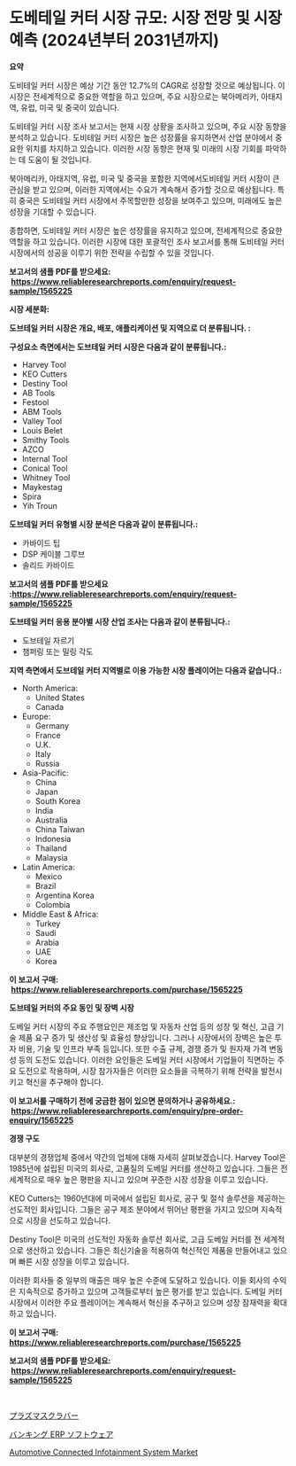 <p><h1>도베테일 커터 시장 규모: 시장 전망 및 시장 예측 (2024년부터 2031년까지)</h1></p><p><strong>요약</strong></p>
<p><p>도비테일 커터 시장은 예상 기간 동안 12.7%의 CAGR로 성장할 것으로 예상됩니다. 이 시장은 전세계적으로 중요한 역할을 하고 있으며, 주요 시장으로는 북아메리카, 아태지역, 유럽, 미국 및 중국이 있습니다.</p><p>도비테일 커터 시장 조사 보고서는 현재 시장 상황을 조사하고 있으며, 주요 시장 동향을 분석하고 있습니다. 도비테일 커터 시장은 높은 성장률을 유지하면서 산업 분야에서 중요한 위치를 차지하고 있습니다. 이러한 시장 동향은 현재 및 미래의 시장 기회를 파악하는 데 도움이 될 것입니다.</p><p>북아메리카, 아태지역, 유럽, 미국 및 중국을 포함한 지역에서도비테일 커터 시장이 큰 관심을 받고 있으며, 이러한 지역에서는 수요가 계속해서 증가할 것으로 예상됩니다. 특히 중국은 도비테일 커터 시장에서 주목할만한 성장을 보여주고 있으며, 미래에도 높은 성장을 기대할 수 있습니다.</p><p>종합하면, 도비테일 커터 시장은 높은 성장률을 유지하고 있으며, 전세계적으로 중요한 역할을 하고 있습니다. 이러한 시장에 대한 포괄적인 조사 보고서를 통해 도비테일 커터 시장에서의 성공을 이루기 위한 전략을 수립할 수 있을 것입니다.</p></p>
<p><strong>보고서의 샘플 PDF를 받으세요: &nbsp;<a href="https://www.reliableresearchreports.com/enquiry/request-sample/1565225">https://www.reliableresearchreports.com/enquiry/request-sample/1565225</a></strong></p>
<p><strong>시장 세분화:</strong></p>
<p><strong> 도브테일 커터 시장은 개요, 배포, 애플리케이션 및 지역으로 더 분류됩니다. :</strong></p>
<p><strong>구성요소 측면에서는 도브테일 커터 시장은 다음과 같이 분류됩니다.:</strong></p>
<p><ul><li>Harvey Tool</li><li>KEO Cutters</li><li>Destiny Tool</li><li>AB Tools</li><li>Festool</li><li>ABM Tools</li><li>Valley Tool</li><li>Louis Belet</li><li>Smithy Tools</li><li>AZCO</li><li>Internal Tool</li><li>Conical Tool</li><li>Whitney Tool</li><li>Maykestag</li><li>Spira</li><li>Yih Troun</li></ul></p>
<p><strong> 도브테일 커터 유형별 시장 분석은 다음과 같이 분류됩니다.:</strong></p>
<p><ul><li>카바이드 팁</li><li>DSP 케이블 그루브</li><li>솔리드 카바이드</li></ul></p>
<p><strong>보고서의 샘플 PDF를 받으세요 :<a href="https://www.reliableresearchreports.com/enquiry/request-sample/1565225">https://www.reliableresearchreports.com/enquiry/request-sample/1565225</a></strong></p>
<p><strong> 도브테일 커터 응용 분야별 시장 산업 조사는 다음과 같이 분류됩니다.:</strong></p>
<p><ul><li>도브테일 자르기</li><li>챔퍼링 또는 밀링 각도</li></ul></p>
<p><strong>지역 측면에서 도브테일 커터 지역별로 이용 가능한 시장 플레이어는 다음과 같습니다.:</strong></p>
<p><ul>
    <li>
        North America:
        <ul>
            <li>United States</li>
            <li>Canada</li>
        </ul>
    </li>
    <li>
        Europe:
        <ul>
            <li>Germany</li>
            <li>France</li>
            <li>U.K.</li>
            <li>Italy</li>
            <li>Russia</li>
        </ul>
    </li>
    <li>
        Asia-Pacific:
        <ul>
            <li>China</li>
            <li>Japan</li>
            <li>South Korea</li>
            <li>India</li>
            <li>Australia</li>
            <li>China Taiwan</li>
            <li>Indonesia</li>
            <li>Thailand</li>
            <li>Malaysia</li>
        </ul>
    </li>
    <li>
        Latin America:
        <ul>
            <li>Mexico</li>
            <li>Brazil</li>
            <li>Argentina Korea</li>
            <li>Colombia</li>
        </ul>
    </li>
    <li>
        Middle East & Africa:
        <ul>
            <li>Turkey</li>
            <li>Saudi</li>
            <li>Arabia</li>
            <li>UAE</li>
            <li>Korea</li>
        </ul>
    </li>
    </ul></p>
<p><strong>이 보고서 구매: &nbsp;<a href="https://www.reliableresearchreports.com/purchase/1565225">https://www.reliableresearchreports.com/purchase/1565225</a></strong></p>
<p><strong>도브테일 커터의 주요 동인 및 장벽 시장</strong></p>
<p><p>도베일 커터 시장의 주요 주행요인은 제조업 및 자동차 산업 등의 성장 및 혁신, 고급 기술 제품 요구 증가 및 생산성 및 효율성 향상입니다. 그러나 시장에서의 장벽은 높은 투자 비용, 기술 및 인프라 부족 등입니다. 또한 수출 규제, 경쟁 증가 및 원자재 가격 변동성 등의 도전도 있습니다. 이러한 요인들은 도베일 커터 시장에서 기업들이 직면하는 주요 도전으로 작용하며, 시장 참가자들은 이러한 요소들을 극복하기 위해 전략을 발전시키고 혁신을 추구해야 합니다.</p></p>
<p><strong>이 보고서를 구매하기 전에 궁금한 점이 있으면 문의하거나 공유하세요.: &nbsp;<a href="https://www.reliableresearchreports.com/enquiry/pre-order-enquiry/1565225">https://www.reliableresearchreports.com/enquiry/pre-order-enquiry/1565225</a></strong></p>
<p><strong>경쟁 구도</strong></p>
<p><p>대부분의 경쟁업체 중에서 약간의 업체에 대해 자세히 살펴보겠습니다. Harvey Tool은 1985년에 설립된 미국의 회사로, 고품질의 도베일 커터를 생산하고 있습니다. 그들은 전 세계적으로 매우 높은 평판을 지니고 있으며 꾸준한 시장 성장을 이루고 있습니다. </p><p>KEO Cutters는 1960년대에 미국에서 설립된 회사로, 공구 및 절삭 솔루션을 제공하는 선도적인 회사입니다. 그들은 공구 제조 분야에서 뛰어난 평판을 가지고 있으며 지속적으로 시장을 선도하고 있습니다. </p><p>Destiny Tool은 미국의 선도적인 자동화 솔루션 회사로, 고급 도베일 커터를 전 세계적으로 생산하고 있습니다. 그들은 최신기술을 적용하여 혁신적인 제품을 만들어내고 있으며 빠른 시장 성장을 이루고 있습니다. </p><p>이러한 회사들 중 일부의 매출은 매우 높은 수준에 도달하고 있습니다. 이들 회사의 수익은 지속적으로 증가하고 있으며 고객들로부터 높은 평가를 받고 있습니다. 도베일 커터 시장에서 이러한 주요 플레이어는 계속해서 혁신을 추구하고 있으며 성장 잠재력을 확대하고 있습니다.</p></p>
<p><strong>이 보고서 구매: &nbsp; <a href="https://www.reliableresearchreports.com/purchase/1565225">https://www.reliableresearchreports.com/purchase/1565225</a></strong></p>
<p><strong>보고서의 샘플 PDF를 받으세요: &nbsp;<a href="https://www.reliableresearchreports.com/enquiry/request-sample/1565225">https://www.reliableresearchreports.com/enquiry/request-sample/1565225</a></strong><strong></strong></p>
<p>&nbsp;</p>
<p><p><a href="https://github.com/EstaSprer20231/Market-Research-Report-List-1/blob/main/34840645781.md">プラズマスクラバー</a></p><p><a href="https://github.com/vlcostes/Market-Research-Report-List-1/blob/main/75469725780.md">バンキング ERP ソフトウェア</a></p><p><a href="https://carnation-joke-41f.notion.site/Automotive-Connected-Infotainment-System-Market-Dynamics-2024-2031-Also-about-Its-Market-Trends-Pr-0c40e18a5c044fe58b469fb19ad8e4f0">Automotive Connected Infotainment System Market</a></p></p>
